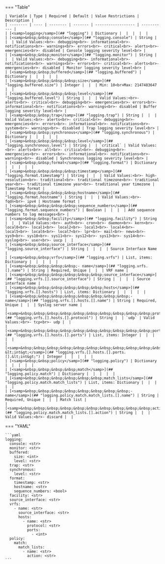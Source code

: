 === "Table"

    | Variable | Type | Required | Default | Value Restrictions | Description |
    | -------- | ---- | -------- | ------- | ------------------ | ----------- |
    | [<samp>logging</samp>](## "logging") | Dictionary |  |  |  |  |
    | [<samp>&nbsp;&nbsp;console</samp>](## "logging.console") | String |  |  | Valid Values:<br>- debugging<br>- informational<br>- notifications<br>- warnings<br>- errors<br>- critical<br>- alerts<br>- emergencies<br>- disabled | Console logging severity level<br> |
    | [<samp>&nbsp;&nbsp;monitor</samp>](## "logging.monitor") | String |  |  | Valid Values:<br>- debugging<br>- informational<br>- notifications<br>- warnings<br>- errors<br>- critical<br>- alerts<br>- emergencies<br>- disabled | Monitor logging severity level<br> |
    | [<samp>&nbsp;&nbsp;buffered</samp>](## "logging.buffered") | Dictionary |  |  |  |  |
    | [<samp>&nbsp;&nbsp;&nbsp;&nbsp;size</samp>](## "logging.buffered.size") | Integer |  |  | Min: 10<br>Max: 2147483647 |  |
    | [<samp>&nbsp;&nbsp;&nbsp;&nbsp;level</samp>](## "logging.buffered.level") | String |  |  | Valid Values:<br>- alerts<br>- critical<br>- debugging<br>- emergencies<br>- errors<br>- informational<br>- notifications<br>- warnings<br>- disabled | Buffer logging severity level<br> |
    | [<samp>&nbsp;&nbsp;trap</samp>](## "logging.trap") | String |  |  | Valid Values:<br>- alerts<br>- critical<br>- debugging<br>- emergencies<br>- errors<br>- informational<br>- notifications<br>- system<br>- warnings<br>- disabled | Trap logging severity level<br> |
    | [<samp>&nbsp;&nbsp;synchronous</samp>](## "logging.synchronous") | Dictionary |  |  |  |  |
    | [<samp>&nbsp;&nbsp;&nbsp;&nbsp;level</samp>](## "logging.synchronous.level") | String |  | `critical` | Valid Values:<br>- alerts<br>- all<br>- critical<br>- debugging<br>- emergencies<br>- errors<br>- informational<br>- notifications<br>- warnings<br>- disabled | Synchronous logging severity level<br> |
    | [<samp>&nbsp;&nbsp;format</samp>](## "logging.format") | Dictionary |  |  |  |  |
    | [<samp>&nbsp;&nbsp;&nbsp;&nbsp;timestamp</samp>](## "logging.format.timestamp") | String |  |  | Valid Values:<br>- high-resolution<br>- traditional<br>- traditional timezone<br>- traditional year<br>- traditional timezone year<br>- traditional year timezone | Timestamp format |
    | [<samp>&nbsp;&nbsp;&nbsp;&nbsp;hostname</samp>](## "logging.format.hostname") | String |  |  | Valid Values:<br>- fqdn<br>- ipv4 | Hostname format |
    | [<samp>&nbsp;&nbsp;&nbsp;&nbsp;sequence_numbers</samp>](## "logging.format.sequence_numbers") | Boolean |  |  |  | Add sequence numbers to log messages<br> |
    | [<samp>&nbsp;&nbsp;facility</samp>](## "logging.facility") | String |  |  | Valid Values:<br>- auth<br>- cron<br>- daemon<br>- kern<br>- local0<br>- local1<br>- local2<br>- local3<br>- local4<br>- local5<br>- local6<br>- local7<br>- lpr<br>- mail<br>- news<br>- sys9<br>- sys10<br>- sys11<br>- sys12<br>- sys13<br>- sys14<br>- syslog<br>- user<br>- uucp |  |
    | [<samp>&nbsp;&nbsp;source_interface</samp>](## "logging.source_interface") | String |  |  |  | Source Interface Name |
    | [<samp>&nbsp;&nbsp;vrfs</samp>](## "logging.vrfs") | List, items: Dictionary |  |  |  |  |
    | [<samp>&nbsp;&nbsp;&nbsp;&nbsp;- name</samp>](## "logging.vrfs.[].name") | String | Required, Unique |  |  | VRF name |
    | [<samp>&nbsp;&nbsp;&nbsp;&nbsp;&nbsp;&nbsp;source_interface</samp>](## "logging.vrfs.[].source_interface") | String |  |  |  | Source interface name |
    | [<samp>&nbsp;&nbsp;&nbsp;&nbsp;&nbsp;&nbsp;hosts</samp>](## "logging.vrfs.[].hosts") | List, items: Dictionary |  |  |  |  |
    | [<samp>&nbsp;&nbsp;&nbsp;&nbsp;&nbsp;&nbsp;&nbsp;&nbsp;- name</samp>](## "logging.vrfs.[].hosts.[].name") | String | Required, Unique |  |  | Syslog server name |
    | [<samp>&nbsp;&nbsp;&nbsp;&nbsp;&nbsp;&nbsp;&nbsp;&nbsp;&nbsp;&nbsp;protocol</samp>](## "logging.vrfs.[].hosts.[].protocol") | String |  | `udp` | Valid Values:<br>- tcp<br>- udp |  |
    | [<samp>&nbsp;&nbsp;&nbsp;&nbsp;&nbsp;&nbsp;&nbsp;&nbsp;&nbsp;&nbsp;ports</samp>](## "logging.vrfs.[].hosts.[].ports") | List, items: Integer |  |  |  |  |
    | [<samp>&nbsp;&nbsp;&nbsp;&nbsp;&nbsp;&nbsp;&nbsp;&nbsp;&nbsp;&nbsp;&nbsp;&nbsp;- &lt;int&gt;</samp>](## "logging.vrfs.[].hosts.[].ports.[].&lt;int&gt;") | Integer |  |  |  |  |
    | [<samp>&nbsp;&nbsp;policy</samp>](## "logging.policy") | Dictionary |  |  |  |  |
    | [<samp>&nbsp;&nbsp;&nbsp;&nbsp;match</samp>](## "logging.policy.match") | Dictionary |  |  |  |  |
    | [<samp>&nbsp;&nbsp;&nbsp;&nbsp;&nbsp;&nbsp;match_lists</samp>](## "logging.policy.match.match_lists") | List, items: Dictionary |  |  |  |  |
    | [<samp>&nbsp;&nbsp;&nbsp;&nbsp;&nbsp;&nbsp;&nbsp;&nbsp;- name</samp>](## "logging.policy.match.match_lists.[].name") | String | Required, Unique |  |  | Match list |
    | [<samp>&nbsp;&nbsp;&nbsp;&nbsp;&nbsp;&nbsp;&nbsp;&nbsp;&nbsp;&nbsp;action</samp>](## "logging.policy.match.match_lists.[].action") | String |  |  | Valid Values:<br>- discard |  |

=== "YAML"

    ```yaml
    logging:
      console: <str>
      monitor: <str>
      buffered:
        size: <int>
        level: <str>
      trap: <str>
      synchronous:
        level: <str>
      format:
        timestamp: <str>
        hostname: <str>
        sequence_numbers: <bool>
      facility: <str>
      source_interface: <str>
      vrfs:
        - name: <str>
          source_interface: <str>
          hosts:
            - name: <str>
              protocol: <str>
              ports:
                - <int>
      policy:
        match:
          match_lists:
            - name: <str>
              action: <str>
    ```
